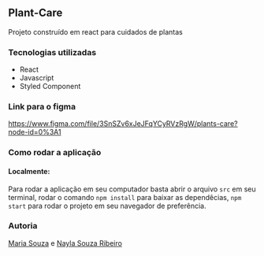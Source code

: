 ## Plant-Care

Projeto construído em react para cuidados de plantas 

### Tecnologias utilizadas 
- React
- Javascript
- Styled Component

### Link para o figma
https://www.figma.com/file/3SnSZv6xJeJFqYCyRVzRgW/plants-care?node-id=0%3A1

### Como rodar a aplicação
#### Localmente:
Para rodar a aplicação em seu computador basta abrir o arquivo `src` em seu terminal, rodar o comando `npm install` para baixar as dependêcias, `npm start` para rodar o projeto em seu navegador de preferência.

### Autoria
[Maria Souza](https://www.linkedin.com/in/maria-souza-oliveira/) e [Nayla Souza Ribeiro](https://www.linkedin.com/in/naylasouzaribeiro/)
